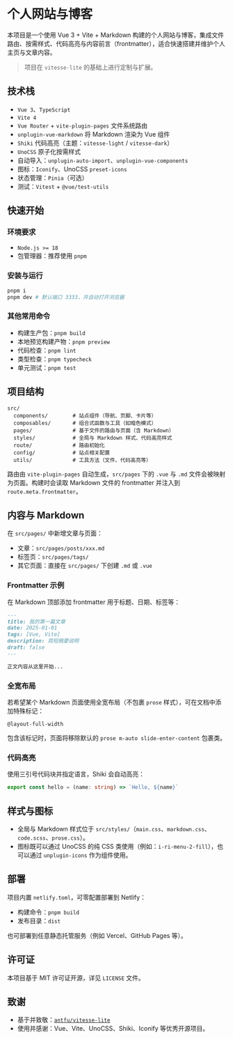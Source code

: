 # 个人网站与博客

本项目是一个使用 Vue 3 + Vite + Markdown 构建的个人网站与博客，集成文件路由、按需样式、代码高亮与内容前言（frontmatter），适合快速搭建并维护个人主页与文章内容。

> 项目在 `vitesse-lite` 的基础上进行定制与扩展。

## 技术栈

- `Vue 3`、`TypeScript`
- `Vite 4`
- `Vue Router` + `vite-plugin-pages` 文件系统路由
- `unplugin-vue-markdown` 将 Markdown 渲染为 Vue 组件
- `Shiki` 代码高亮（主题：`vitesse-light` / `vitesse-dark`）
- `UnoCSS` 原子化按需样式
- 自动导入：`unplugin-auto-import`、`unplugin-vue-components`
- 图标：`Iconify`、UnoCSS `preset-icons`
- 状态管理：`Pinia`（可选）
- 测试：`Vitest` + `@vue/test-utils`

## 快速开始

### 环境要求

- `Node.js >= 18`
- 包管理器：推荐使用 `pnpm`

### 安装与运行

```bash
pnpm i
pnpm dev # 默认端口 3333，并自动打开浏览器
```

### 其他常用命令

- 构建生产包：`pnpm build`
- 本地预览构建产物：`pnpm preview`
- 代码检查：`pnpm lint`
- 类型检查：`pnpm typecheck`
- 单元测试：`pnpm test`

## 项目结构

```
src/
  components/        # 站点组件（导航、页脚、卡片等）
  composables/       # 组合式函数与工具（如暗色模式）
  pages/             # 基于文件的路由与页面（含 Markdown）
  styles/            # 全局与 Markdown 样式、代码高亮样式
  route/             # 路由初始化
  config/            # 站点相关配置
  utils/             # 工具方法（文件、代码高亮等）
```

路由由 `vite-plugin-pages` 自动生成，`src/pages` 下的 `.vue` 与 `.md` 文件会被映射为页面。构建时会读取 Markdown 文件的 frontmatter 并注入到 `route.meta.frontmatter`。

## 内容与 Markdown

在 `src/pages/` 中新增文章与页面：

- 文章：`src/pages/posts/xxx.md`
- 标签页：`src/pages/tags/`
- 其它页面：直接在 `src/pages/` 下创建 `.md` 或 `.vue`

### Frontmatter 示例

在 Markdown 顶部添加 frontmatter 用于标题、日期、标签等：

```md
---
title: 我的第一篇文章
date: 2025-01-01
tags: [Vue, Vite]
description: 简短摘要说明
draft: false
---

正文内容从这里开始...
```

### 全宽布局

若希望某个 Markdown 页面使用全宽布局（不包裹 `prose` 样式），可在文档中添加特殊标记：

```
@layout-full-width
```

包含该标记时，页面将移除默认的 `prose m-auto slide-enter-content` 包裹类。

### 代码高亮

使用三引号代码块并指定语言，Shiki 会自动高亮：

```ts
export const hello = (name: string) => `Hello, ${name}`
```

## 样式与图标

- 全局与 Markdown 样式位于 `src/styles/`（`main.css`、`markdown.css`、`code.scss`、`prose.css`）。
- 图标既可以通过 UnoCSS 的纯 CSS 类使用（例如：`i-ri-menu-2-fill`），也可以通过 `unplugin-icons` 作为组件使用。

## 部署

项目内置 `netlify.toml`，可零配置部署到 Netlify：

- 构建命令：`pnpm build`
- 发布目录：`dist`

也可部署到任意静态托管服务（例如 Vercel、GitHub Pages 等）。

## 许可证

本项目基于 MIT 许可证开源，详见 `LICENSE` 文件。

## 致谢

- 基于并致敬：[`antfu/vitesse-lite`](https://github.com/antfu/vitesse-lite)
- 使用并感谢：Vue、Vite、UnoCSS、Shiki、Iconify 等优秀开源项目。
